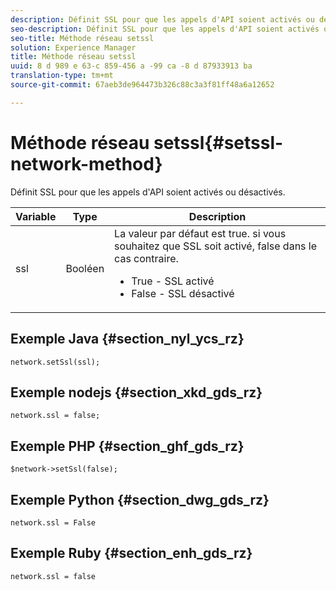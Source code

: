 ```yaml
---
description: Définit SSL pour que les appels d'API soient activés ou désactivés.
seo-description: Définit SSL pour que les appels d'API soient activés ou désactivés.
seo-title: Méthode réseau setssl
solution: Experience Manager
title: Méthode réseau setssl
uuid: 8 d 989 e 63-c 859-456 a -99 ca -8 d 87933913 ba
translation-type: tm+mt
source-git-commit: 67aeb3de964473b326c88c3a3f81ff48a6a12652

---
```



# Méthode réseau setssl{#setssl-network-method}

Définit SSL pour que les appels d&#39;API soient activés ou désactivés.

| Variable | Type | Description |
|--- |--- |--- |
| ssl | Booléen | La valeur par défaut est true. si vous souhaitez que SSL soit activé, false dans le cas contraire. <br><ul><li>True - SSL activé </li><li>False - SSL désactivé</li></ul> |

## Exemple Java {#section_nyl_ycs_rz}

```
network.setSsl(ssl); 
```

## Exemple nodejs {#section_xkd_gds_rz}

```
network.ssl = false; 
```

## Exemple PHP {#section_ghf_gds_rz}

```
$network->setSsl(false); 
```

## Exemple Python {#section_dwg_gds_rz}

```
network.ssl = False 
```

## Exemple Ruby {#section_enh_gds_rz}

```
network.ssl = false 
```

